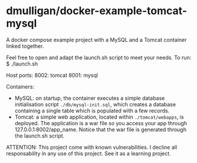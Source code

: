 # dmulligan/docker-example-tomcat-mysql

A docker compose example project with a MySQL and a Tomcat container linked together.

Feel free to open and adapt the launch.sh script to meet your needs.
To run: 
	$ ./launch.sh


Host ports:
8002: tomcat
8001: mysql

Containers:
- MySQL: on startup, the container executes a simple database initialisation script `./db/mysql-init.sql`, which
  creates a database containing a single table which is populated with a few records.
- Tomcat: a simple web application, located within `./tomcat/webapps`, is deployed. The application is a war file so you access your app through 127.0.0.1:8002/app\_name. Notice that the war file is generated through the launch.sh script.

ATTENTION: This project come with known vulnerabilities. I decline all responsability in any use of this project. See it as a learning project.
